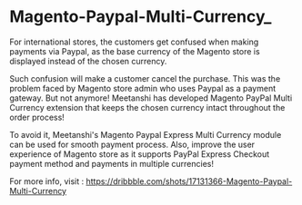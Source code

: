 # Magento-Paypal-Multi-Currency_
For international stores, the customers get confused when making payments via Paypal, as the base currency of the Magento store is displayed instead of the chosen currency. 

Such confusion will make a customer cancel the purchase. This was the problem faced by Magento store admin who uses Paypal as a payment gateway. But not anymore! Meetanshi has developed Magento PayPal Multi Currency extension that keeps the chosen currency intact throughout the order process! 

To avoid it, Meetanshi's Magento Paypal Express Multi Currency module can be used for smooth payment process. Also, improve the user experience of Magento store as it supports PayPal Express Checkout payment method and payments in multiple currencies! 

For more info, visit : https://dribbble.com/shots/17131366-Magento-Paypal-Multi-Currency
